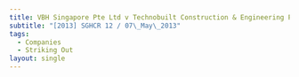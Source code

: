 ```yaml
---
title: VBH Singapore Pte Ltd v Technobuilt Construction & Engineering Pte Ltd
subtitle: "[2013] SGHCR 12 / 07\_May\_2013"
tags:
  - Companies
  - Striking Out
layout: single
---
```


